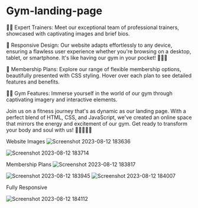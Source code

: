 # Gym-landing-page

🏋️‍♀️ Expert Trainers: Meet our exceptional team of professional trainers, showcased with captivating images and brief bios.

📱 Responsive Design: Our website adapts effortlessly to any device, ensuring a flawless user experience whether you're browsing on a desktop, tablet, or smartphone. It's like having our gym in your pocket! 📱🏃‍♂️

💼 Membership Plans: Explore our range of flexible membership options, beautifully presented with CSS styling. Hover over each plan to see detailed features and benefits.

🏋️‍♂️ Gym Features: Immerse yourself in the world of our gym through captivating imagery and interactive elements.

Join us on a fitness journey that's as dynamic as our landing page. With a perfect blend of HTML, CSS, and JavaScript, we've created an online space that mirrors the energy and excitement of our gym. Get ready to transform your body and soul with us! 🌟🏋️‍♀️🏃‍♂️

Website Images 
![Screenshot 2023-08-12 183636](https://github.com/kunal2507/Topperworld-Task1-Gym-landing-page/assets/110448204/da1f3aaf-6a98-494a-b336-e58442eac7bb)

![Screenshot 2023-08-12 183714](https://github.com/kunal2507/Topperworld-Task1-Gym-landing-page/assets/110448204/a1f51108-bfc6-468d-93d6-607c891923a1)

Membership Plans
![Screenshot 2023-08-12 183817](https://github.com/kunal2507/Topperworld-Task1-Gym-landing-page/assets/110448204/6c1f43a8-abf2-479c-9f5b-df614af7952b)

![Screenshot 2023-08-12 183945](https://github.com/kunal2507/Topperworld-Task1-Gym-landing-page/assets/110448204/c5490cf2-4c84-4347-85f3-4cd3bdd4df3d)
![Screenshot 2023-08-12 184007](https://github.com/kunal2507/Topperworld-Task1-Gym-landing-page/assets/110448204/96d62fea-faed-421a-a7c0-04310d2e1e56)

Fully Responsive 

![Screenshot 2023-08-12 184112](https://github.com/kunal2507/Topperworld-Task1-Gym-landing-page/assets/110448204/43f0d8ed-00fb-4ea4-be6d-23adf7921c1c)







